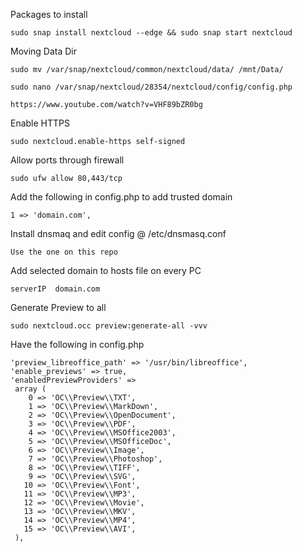 Packages to install

`sudo snap install nextcloud --edge && sudo snap start nextcloud`

Moving Data Dir 

`sudo mv /var/snap/nextcloud/common/nextcloud/data/ /mnt/Data/`

`sudo nano /var/snap/nextcloud/28354/nextcloud/config/config.php`

`https://www.youtube.com/watch?v=VHF89bZR0bg`


Enable HTTPS

`sudo nextcloud.enable-https self-signed`

Allow ports through firewall

`sudo ufw allow 80,443/tcp`

Add the following in config.php to add trusted domain

`1 => 'domain.com',`

Install dnsmaq and edit config @ /etc/dnsmasq.conf

`Use the one on this repo`

Add selected domain to hosts file on every PC

`serverIP  domain.com`

Generate Preview to all

`sudo nextcloud.occ preview:generate-all -vvv`

Have the following in config.php

```
'preview_libreoffice_path' => '/usr/bin/libreoffice',
'enable_previews' => true,
'enabledPreviewProviders' =>
 array (
    0 => 'OC\\Preview\\TXT',
    1 => 'OC\\Preview\\MarkDown',
    2 => 'OC\\Preview\\OpenDocument',
    3 => 'OC\\Preview\\PDF',
    4 => 'OC\\Preview\\MSOffice2003',
    5 => 'OC\\Preview\\MSOfficeDoc',
    6 => 'OC\\Preview\\Image',
    7 => 'OC\\Preview\\Photoshop',
    8 => 'OC\\Preview\\TIFF',
    9 => 'OC\\Preview\\SVG',
   10 => 'OC\\Preview\\Font',
   11 => 'OC\\Preview\\MP3',
   12 => 'OC\\Preview\\Movie',
   13 => 'OC\\Preview\\MKV',
   14 => 'OC\\Preview\\MP4',
   15 => 'OC\\Preview\\AVI',
 ),
  ```
